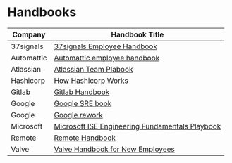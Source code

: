 # Handbooks

| Company    | Handbook Title                                                                                                       |
| ---------- | -------------------------------------------------------------------------------------------------------------------- |
| 37signals  | [37signals Employee Handbook](https://github.com/basecamp/handbook)                                                  |
| Automattic | [Automattic employee handbook](https://automattic.com/fieldguide/)                                                   |
| Atlassian  | [Atlassian Team Plabook](https://www.atlassian.com/team-playbook/plays)                                              |
| Hashicorp  | [How Hashicorp Works](https://www.hashicorp.com/en/how-hashicorp-works)                                              |
| Gitlab     | [Gitlab Handbook](https://handbook.gitlab.com/)                                                                      |
| Google     | [Google SRE book](https://sre.google/sre-book/table-of-contents/)                                                    |
| Google     | [Google rework](https://rework.withgoogle.com/en/guides)                                                             |
| Microsoft  | [Microsoft ISE Engineering Fundamentals Playbook](https://microsoft.github.io/code-with-engineering-playbook/)       |
| Remote     | [Remote Handbook](https://remotecom.notion.site/a3439c6ccaac4d5f8c7515c357345c11?v=8bb7f9be662f45da87ef4ab14a42be37) |
| Valve      | [Valve Handbook for New Employees](https://cdn.cloudflare.steamstatic.com/apps/valve/Valve_NewEmployeeHandbook.pdf)  |
